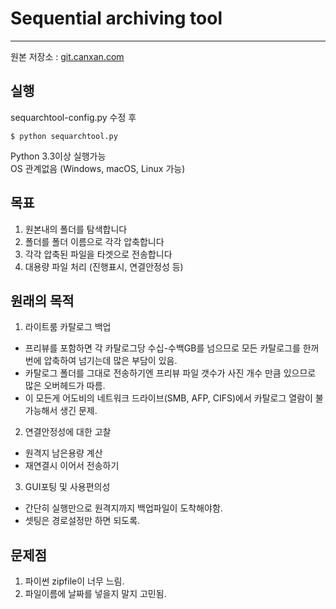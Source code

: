 #  Sequential archiving tool
- - -
원본 저장소 : [git.canxan.com](https://git.canxan.com/platanus/sequential-archiving-tool)

##  실행
sequarchtool-config.py 수정 후   
```
$ python sequarchtool.py
```
Python 3.3이상 실행가능   
OS 관계없음 (Windows, macOS, Linux 가능)

##  목표
1.  원본내의 폴더를 탐색합니다
2.  폴더를 폴더 이름으로 각각 압축합니다
3.  각각 압축된 파일을 타겟으로 전송합니다
4.  대용량 파일 처리 (진행표시, 연결안정성 등)

##  원래의 목적
1.  라이트룸 카탈로그 백업
-  프리뷰를 포함하면 각 카탈로그당 수십-수백GB를 넘으므로 모든 카탈로그를 한꺼번에 압축하여 넘기는데 많은 부담이 있음.
-  카탈로그 폴더를 그대로 전송하기엔 프리뷰 파일 갯수가 사진 개수 만큼 있으므로 많은 오버헤드가 따름.
-  이 모든게 어도비의 네트워크 드라이브(SMB, AFP, CIFS)에서 카탈로그 열람이 불가능해서 생긴 문제.
2.  연결안정성에 대한 고찰
-  원격지 남은용량 계산
-  재연결시 이어서 전송하기
3.  GUI포팅 및 사용편의성
-  간단히 실행만으로 원격지까지 백업파일이 도착해야함.
-  셋팅은 경로설정만 하면 되도록.

##  문제점
1.  파이썬 zipfile이 너무 느림.
2.  파일이름에 날짜를 넣을지 말지 고민됨.